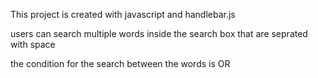 This project is created with javascript and handlebar.js

users can search multiple words inside the search box that are seprated with space 

the condition for the search between the words is OR
